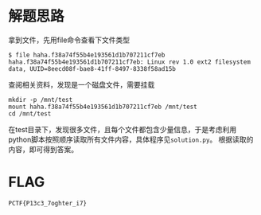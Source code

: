 # 解题思路
拿到文件，先用file命令查看下文件类型
```
$ file haha.f38a74f55b4e193561d1b707211cf7eb
haha.f38a74f55b4e193561d1b707211cf7eb: Linux rev 1.0 ext2 filesystem data, UUID=8eecd08f-bae8-41ff-8497-8338f58ad15b
```
查阅相关资料，发现是一个磁盘文件，需要挂载
```
mkdir -p /mnt/test
mount haha.f38a74f55b4e193561d1b707211cf7eb /mnt/test
cd /mnt/test
```
在test目录下，发现很多文件，且每个文件都包含少量信息，于是考虑利用python脚本按照顺序读取所有文件内容，具体程序见`solution.py`。
根据读取的内容，即可得到答案。
# FLAG
```
PCTF{P13c3_7oghter_i7}
```
